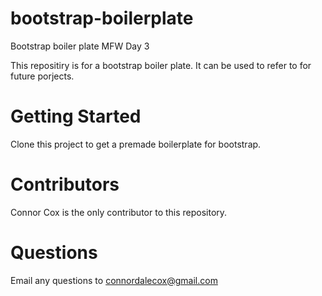 # bootstrap-boilerplate
Bootstrap boiler plate MFW Day 3

This repositiry is for a bootstrap boiler plate. It can be used to refer to for future porjects.

# Getting Started #
Clone this project to get a premade boilerplate for bootstrap.

# Contributors #
Connor Cox is the only contributor to this repository.

# Questions #
Email any questions to connordalecox@gmail.com

